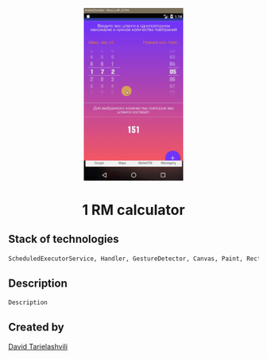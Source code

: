 <p align="center">
  <a href="https://github.com/DavidTavis/1RM" target="_blank">
    <img width="200"src="extras/1RM.gif">
  </a>
</p>
<h1 align="center">1 RM calculator</h1>


## Stack of technologies

```sh
ScheduledExecutorService, Handler, GestureDetector, Canvas, Paint, Rect, Vibrator, AudioManager
```

## Description

```bash
Description
```

## Created by
[David Tarielashvili](https://www.facebook.com/profile.php?id=100004118055733&ref=bookmarks)
